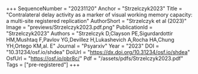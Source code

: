 +++
SequenceNumber = "20231120"
Anchor = "Strzelczyk2023"
Title = "Contralateral delay activity as a marker of visual working memory capacity: a multi-site registered replication"
AuthorShort = "Strzelczyk et al (2023)"
Image = "previews/Strzelczyk2023.pdf.png"
PublicationId = "Strzelczyk2023"
Authors = "Strzelczyk D,Clayson PE,Sigurdardottir HM,Mushtaq F,Pavlov YG,Devillez H,Lukashevich A,Rocha HA,Chung YH,Ortego KM,al. E"
Journal = "Psyarxiv"
Year = "2023"
DOI = "10.31234/osf.io/shdea"
DoiUrl = "https://dx.doi.org/10.31234/osf.io/shdea"
OsfUrl = "https://osf.io/pbr8c/"
Pdf = "/assets/pdfs/Strzelczyk2023.pdf"
Tags = ["pre-registered"]
+++
